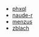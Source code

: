 * [phxql](https://github.com/phxql)
* [naude-r](https://github.com/naude-r)
* [menzus](https://github.com/menzus)
* [zblach](https://github.com/zblach)